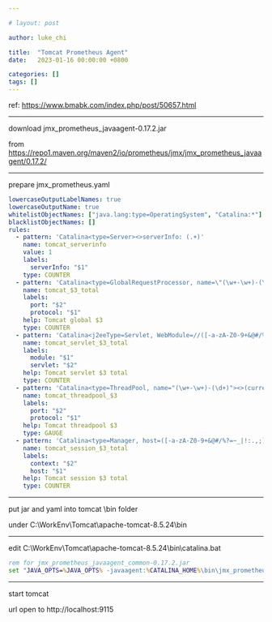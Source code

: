 ```yaml
---

# layout: post

author: luke_chi

title:  "Tomcat Prometheus Agent"
date:   2023-01-16 00:00:00 +0800

categories: []
tags: []
---
```


ref: https://www.bmabk.com/index.php/post/50657.html

---
download jmx_prometheus_javaagent-0.17.2.jar

from https://repo1.maven.org/maven2/io/prometheus/jmx/jmx_prometheus_javaagent/0.17.2/

---

prepare jmx_prometheus.yaml

```yaml
lowercaseOutputLabelNames: true
lowercaseOutputName: true
whitelistObjectNames: ["java.lang:type=OperatingSystem", "Catalina:*"]
blacklistObjectNames: []
rules:
  - pattern: 'Catalina<type=Server><>serverInfo: (.+)'
    name: tomcat_serverinfo
    value: 1
    labels:
      serverInfo: "$1"
    type: COUNTER
  - pattern: 'Catalina<type=GlobalRequestProcessor, name=\"(\w+-\w+)-(\d+)\"><>(\w+):'
    name: tomcat_$3_total
    labels:
      port: "$2"
      protocol: "$1"
    help: Tomcat global $3
    type: COUNTER
  - pattern: 'Catalina<j2eeType=Servlet, WebModule=//([-a-zA-Z0-9+&@#/%?=~_|!:.,;]*[-a-zA-Z0-9+&@#/%=~_|]), name=([-a-zA-Z0-9+/$%~_-|!.]*), J2EEApplication=none, J2EEServer=none><>(requestCount|processingTime|errorCount):'
    name: tomcat_servlet_$3_total
    labels:
      module: "$1"
      servlet: "$2"
    help: Tomcat servlet $3 total
    type: COUNTER
  - pattern: 'Catalina<type=ThreadPool, name="(\w+-\w+)-(\d+)"><>(currentThreadCount|currentThreadsBusy|keepAliveCount|connectionCount|acceptCount|acceptorThreadCount|pollerThreadCount|maxThreads|minSpareThreads):'
    name: tomcat_threadpool_$3
    labels:
      port: "$2"
      protocol: "$1"
    help: Tomcat threadpool $3
    type: GAUGE
  - pattern: 'Catalina<type=Manager, host=([-a-zA-Z0-9+&@#/%?=~_|!:.,;]*[-a-zA-Z0-9+&@#/%=~_|]), context=([-a-zA-Z0-9+/$%~_-|!.]*)><>(processingTime|sessionCounter|rejectedSessions|expiredSessions):'
    name: tomcat_session_$3_total
    labels:
      context: "$2"
      host: "$1"
    help: Tomcat session $3 total
    type: COUNTER
```

---

put jar and yaml into tomcat \bin folder

under C:\WorkEnv\Tomcat\apache-tomcat-8.5.24\bin

---

edit C:\WorkEnv\Tomcat\apache-tomcat-8.5.24\bin\catalina.bat

```bat
rem for jmx_prometheus_javaagent_common-0.17.2.jar
set "JAVA_OPTS=%JAVA_OPTS% -javaagent:%CATALINA_HOME%\bin\jmx_prometheus_javaagent-0.17.2.jar=9115:jmx_prometheus.yaml"
```

---

start tomcat

url open to http://localhost:9115

